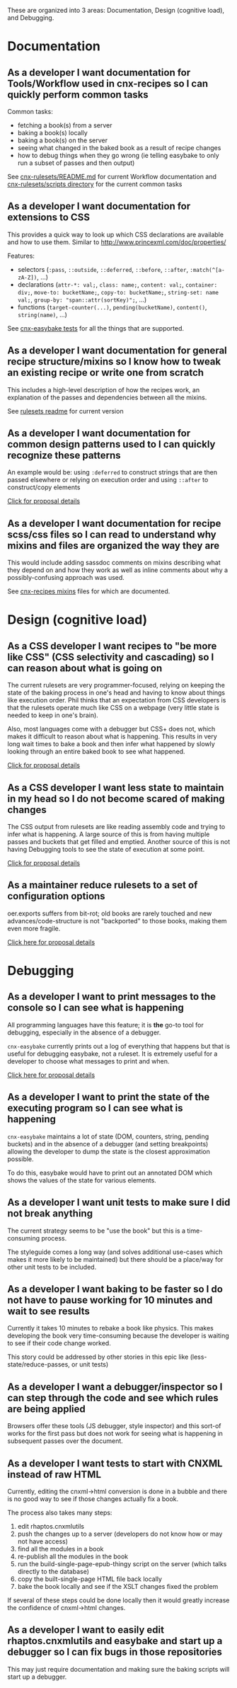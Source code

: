 These are organized into 3 areas: Documentation, Design (cognitive load), and Debugging.

# Documentation

## As a developer I want documentation for Tools/Workflow used in cnx-recipes so I can quickly perform common tasks

Common tasks:

- fetching a book(s) from a server
- baking a book(s) locally
- baking a book(s) on the server
- seeing what changed in the baked book as a result of recipe changes
- how to debug things when they go wrong (ie telling easybake to only run a subset of passes and then output)

See [cnx-rulesets/README.md](https://github.com/Connexions/cnx-recipes#readme) for current Workflow documentation and [cnx-rulesets/scripts directory](https://github.com/Connexions/cnx-recipes/tree/master/scripts) for the current common tasks


## As a developer I want documentation for extensions to CSS

This provides a quick way to look up which CSS declarations are available and how to use them. Similar to http://www.princexml.com/doc/properties/

Features:

- selectors (`:pass`, `::outside`, `::deferred`, `::before`, `::after`, `:match(^[a-zA-Z])`, ...)
- declarations (`attr-*: val;`, `class: name;`, `content: val;`, `container: div;`, `move-to: bucketName;`, `copy-to: bucketName;`, `string-set: name val;`, `group-by: "span::attr(sortKey)";`, ...)
- functions (`target-counter(...)`, `pending(bucketName)`, `content()`, `string(name)`, ...)

See [cnx-easybake tests](https://github.com/Connexions/cnx-easybake/tree/master/cnxeasybake/tests/rulesets) for all the things that are supported.


## As a developer I want documentation for general recipe structure/mixins so I know how to tweak an existing recipe or write one from scratch

This includes a high-level description of how the recipes work, an explanation of the passes and dependencies between all the mixins.

See [rulesets readme](https://github.com/Connexions/cnx-recipes/tree/master/rulesets) for current version


## As a developer I want documentation for common design patterns used to I can quickly recognize these patterns

An example would be: using `:deferred` to construct strings that are then passed elsewhere or relying on execution order and using `::after` to construct/copy elements

[Click for proposal details](https://github.com/openstax/napkin-notes/blob/master/phil/2016-easybake-holiday.md#implicit-pass-numbers-using-after-move-selector)


## As a developer I want documentation for recipe scss/css files so I can read to understand why mixins and files are organized the way they are

This would include adding sassdoc comments on mixins describing what they depend on and how they work as well as inline comments about why a possibly-confusing approach was used.

See [cnx-recipes mixins](https://github.com/Connexions/cnx-recipes/tree/master/rulesets/common) files for which are documented.


# Design (cognitive load)

## As a CSS developer I want recipes to "be more like CSS" (CSS selectivity and cascading) so I can reason about what is going on

The current rulesets are very programmer-focused, relying on keeping the state of the baking process in one's head and having to know about things like execution order.
Phil thinks that an expectation from CSS developers is that the rulesets operate much like CSS on a webpage (very little state is needed to keep in one's brain).

Also, most languages come with a debugger but CSS+ does not, which makes it difficult to reason about what is happening.
This results in very long wait times to bake a book and then infer what happened by slowly looking through an entire baked book to see what happened.

[Click for proposal details](https://github.com/openstax/napkin-notes/blob/master/phil/2016-easybake-holiday.md#order-independent-attribute-modifiers)


## As a CSS developer I want less state to maintain in my head so I do not become scared of making changes

The CSS output from rulesets are like reading assembly code and trying to infer what is happening.
A large source of this is from having multiple passes and buckets that get filled and emptied.
Another source of this is not having Debugging tools to see the state of execution at some point.

[Click for proposal details](https://github.com/openstax/napkin-notes/blob/master/phil/2016-easybake-holiday.md#implicit-pass-numbers-using-after-move-selector)

## As a maintainer reduce rulesets to a set of configuration options

oer.exports suffers from bit-rot; old books are rarely touched and new advances/code-structure is not "backported" to those books, making them even more fragile.

[Click here for proposal details](https://github.com/Connexions/cnx-recipes/pull/107)


# Debugging

## As a developer I want to print messages to the console so I can see what is happening

All programming languages have this feature; it is **the** go-to tool for debugging, especially in the absence of a debugger.

`cnx-easybake` currently prints out a log of everything that happens but that is useful for debugging easybake, not a ruleset.
It is extremely useful for a developer to choose what messages to print and when.

[Click here for proposal details](https://github.com/openstax/napkin-notes/blob/master/phil/2016-easybake-holiday.md#custom-console-logging-messages)


## As a developer I want to print the state of the executing program so I can see what is happening

`cnx-easybake` maintains a lot of state (DOM, counters, string, pending buckets) and in the absence of a debugger (and setting breakpoints)
allowing the developer to dump the state is the closest approximation possible.

To do this, easybake would have to print out an annotated DOM which shows the values of the state for various elements.


## As a developer I want unit tests to make sure I did not break anything

The current strategy seems to be "use the book" but this is a time-consuming process.

The styleguide comes a long way (and solves additional use-cases which makes it more likely to be maintained) but there should be a place/way for other unit tests to be included.


## As a developer I want baking to be faster so I do not have to pause working for 10 minutes and wait to see results

Currently it takes 10 minutes to rebake a book like physics. This makes developing the book very time-consuming because the developer is waiting to see if their code change worked.

This story could be addressed by other stories in this epic like (less-state/reduce-passes, or unit tests)


## As a developer I want a debugger/inspector so I can step through the code and see which rules are being applied

Browsers offer these tools (JS debugger, style inspector) and this sort-of works for the first pass but does not work for seeing what is happening in subsequent passes over the document.


## As a developer I want tests to start with CNXML instead of raw HTML

Currently, editing the cnxml->html conversion is done in a bubble and there is no good way to see if those changes actually fix a book.

The process also takes many steps:

1. edit rhaptos.cnxmlutils
1. push the changes up to a server (developers do not know how or may not have access)
1. find all the modules in a book
1. re-publish all the modules in the book
1. run the build-single-page-epub-thingy script on the server (which talks directly to the database)
1. copy the built-single-page HTML file back locally
1. bake the book locally and see if the XSLT changes fixed the problem

If several of these steps could be done locally then it would greatly increase the confidence of cnxml->html changes.


## As a developer I want to easily edit rhaptos.cnxmlutils and easybake and start up a debugger so I can fix bugs in those repositories

This may just require documentation and making sure the baking scripts will start up a debugger.
